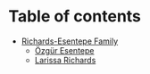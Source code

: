 # Table of contents

* [Richards-Esentepe Family](README.md)
  * [Özgür Esentepe](richards-esentepe-family/oezguer-esentepe.md)
  * [Larissa Richards](richards-esentepe-family/larissa-richards.md)
